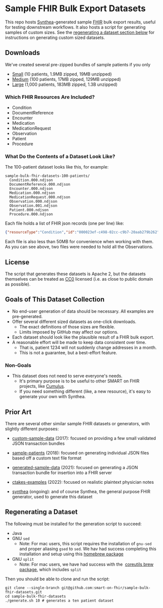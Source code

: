 # Sample FHIR Bulk Export Datasets

This repo hosts [Synthea](https://github.com/synthetichealth/synthea)-generated
sample [FHIR](https://www.hl7.org/fhir/) bulk export results,
useful for testing downstream workflows. It also hosts a script for generating samples of
custom sizes. See the [regenerating a dataset section below](#regenerating-a-dataset) for
instructions on generating custom sized datasets.

## Downloads

We've created several pre-zipped bundles of sample patients if you only

- [Small](https://github.com/smart-on-fhir/sample-bulk-fhir-datasets/archive/refs/heads/10-patients.zip)
  (10 patients, 1.9MB zipped, 19MB unzipped)
- [Medium](https://github.com/smart-on-fhir/sample-bulk-fhir-datasets/archive/refs/heads/100-patients.zip)
  (100 patients, 17MB zipped, 129MB unzipped)
- [Large](https://github.com/smart-on-fhir/sample-bulk-fhir-datasets/archive/refs/heads/1000-patients.zip)
  (1,000 patients, 183MB zipped, 1.3B unzipped)

### Which FHIR Resources Are Included?

- Condition
- DocumentReference
- Encounter
- Medication
- MedicationRequest
- Observation
- Patient
- Procedure

### What Do the Contents of a Dataset Look Like?

The 100-patient dataset looks like this, for example:

```text
sample-bulk-fhir-datasets-100-patients/
  Condition.000.ndjson
  DocumentReference.000.ndjson
  Encounter.000.ndjson
  Medication.000.ndjson
  MedicationRequest.000.ndjson
  Observation.000.ndjson
  Observation.001.ndjson
  Patient.000.ndjson
  Procedure.000.ndjson
```

Each file holds a list of FHIR json records (one per line) like:

```json
{"resourceType":"Condition","id":"000023ef-c498-02cc-c9b7-20aab279b262",...}
```

Each file is also less than 50MB for convenience when working with them.
As you can see above, two files were needed to hold all the Observations.

## License

The script that generates these datasets is Apache 2,
but the datasets themselves can be treated as
[CC0](https://creativecommons.org/publicdomain/zero/1.0/) licensed
(i.e. as close to public domain as possible).

## Goals of This Dataset Collection

- No end-user generation of data should be necessary. All examples are pre-generated.
- Offer several different sized datasets as one-click downloads.
  - The exact definitions of those sizes are flexible.
  - Limits imposed by GitHub may affect our options.
- Each dataset should look like the plausible result of a FHIR bulk export.
- A reasonable effort will be made to keep data consistent over time.
  - That is, patient 1234 will not suddenly change addresses in a month.
  - This is not a guarantee, but a best-effort feature.

### Non-Goals

- This dataset does not need to serve everyone's needs.
  - It's primary purpose is to be useful to other SMART on FHIR projects,
    like [Cumulus](https://docs.smarthealthit.org/cumulus/).
  - If you need something different (like, a new resource), it's easy to generate your own with Synthea.

## Prior Art

There are several other similar sample FHIR datasets or generators,
with slightly different purposes:

- [custom-sample-data](https://github.com/smart-on-fhir/custom-sample-data) (2017): focused on
  providing a few small validated JSON transaction bundles

- [sample-patients](https://github.com/smart-on-fhir/sample-patients) (2018): focused on
  generating individual JSON files based off a custom text file format

- [generated-sample-data](https://github.com/smart-on-fhir/generated-sample-data) (2021): focused
  on generating a JSON transaction bundle for insertion into a FHIR server

- [ctakes-examples](https://github.com/Machine-Learning-for-Medical-Language/ctakes-examples)
  (2022): focused on realistic plaintext physician notes

- [synthea](https://github.com/synthetichealth/synthea/) (ongoing): and of course Synthea, the
  general purpose FHIR generator, used to generate this dataset

## Regenerating a Dataset

The following must be installed for the generation script to succeed:

- Java
- GNU `sed`
  - Note: For mac users, this script requires the installation of `gnu-sed` and
    proper aliasing `gsed` to `sed`. We hav had success completing this installation
    and setup using this [homebrew package](https://formulae.brew.sh/formula/gnu-sed#default)
- GNU `split`
  - Note: For mac users, we have had success with the 
    [coreutils brew package](https://formulae.brew.sh/formula/coreutils), which includes `split`

Then you should be able to clone and run the script:

```commandline
git clone --single-branch git@github.com:smart-on-fhir/sample-bulk-fhir-datasets.git
cd sample-bulk-fhir-datasets
./generate.sh 10 # generates a ten patient dataset
```
